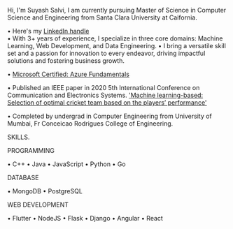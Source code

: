 Hi, I'm Suyash Salvi, I am currently pursuing Master of Science in Computer Science and Engineering from Santa Clara University at Caifornia.

• Here's my [LinkedIn handle](https://www.linkedin.com/in/suyash-salvi/)   
• With 3+ years of experience, I specialize in three core domains: Machine Learning, Web Development, and Data Engineering. 
• I bring a versatile skill set and a passion for innovation to every endeavor, driving impactful solutions and fostering business growth.

• [Microsoft Certified: Azure Fundamentals](https://www.credly.com/badges/fdefd7ca-e8ac-4acf-a800-4a6ebeefd610)

• Published an IEEE paper in 2020 5th International Conference on Communication and Electronics Systems. ['Machine learning-based: Selection of optimal cricket team based on the players’ performance'](https://ieeexplore.ieee.org/document/9137891)

• Completed by undergrad in Computer Engineering from University of Mumbai, Fr Conceicao Rodrigues College of Engineering.  

SKILLS. 

PROGRAMMING

• C++ • Java • JavaScript • Python • Go

DATABASE

• MongoDB • PostgreSQL

WEB DEVELOPMENT

• Flutter • NodeJS • Flask • Django • Angular • React
